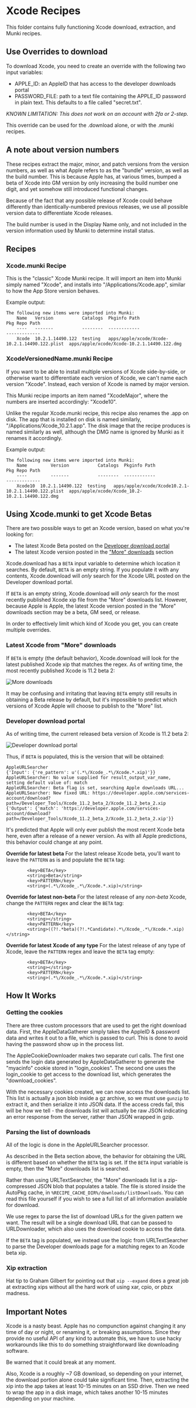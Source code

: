 # Xcode Recipes

This folder contains fully functioning Xcode download, extraction, and Munki
recipes.

## Use Overrides to download

To download Xcode, you need to create an override with the following two input
variables:
* APPLE_ID: an AppleID that has access to the developer downloads portal
* PASSWORD_FILE: path to a text file containing the APPLE_ID password in plain
    text. This defaults to a file called "secret.txt".

*KNOWN LIMITATION: This does not work on an account with 2fa or 2-step.*

This override can be used for the .download alone, or with the .munki recipes.

## A note about version numbers

These recipes extract the major, minor, and patch versions from the version
numbers, as well as what Apple refers to as the "bundle" version, as well as
the build number. This is because Apple has, at various times, bumped a beta of
Xcode into GM version by only increasing the build number one digit, and yet
somehow still introduced functional changes.

Because of the fact that any possible release of Xcode could behave differently
than identically-numbered previous releases, we use all possible version data
to differentiate Xcode releases.

The build number is used in the Display Name only, and not included in the
version information used by Munki to determine install status.

## Recipes

### Xcode.munki Recipe

This is the "classic" Xcode Munki recipe. It will import an item into Munki
simply named "Xcode", and installs into "/Applications/Xcode.app", similar to
how the App Store version behaves.

Example output:
```
The following new items were imported into Munki:
    Name   Version           Catalogs  Pkginfo Path                                   Pkg Repo Path
    ----   -------           --------  ------------                                   -------------
    Xcode  10.2.1.14490.122  testing   apps/apple/xcode/Xcode-10.2.1.14490.122.plist  apps/apple/xcode/Xcode-10.2.1.14490.122.dmg
```

### XcodeVersionedName.munki Recipe

If you want to be able to install multiple versions of Xcode side-by-side, or
otherwise want to differentiate each version of Xcode, we can't name each
version "Xcode". Instead, each version of Xcode is named by major version.

This Munki recipe imports an item named "XcodeMajor", where the
numbers are inserted accordingly: "Xcode10".

Unlike the regular Xcode.munki recipe, this recipe also renames the .app on
disk. The app that is installed on disk is named similarly,
"/Applications/Xcode_10.2.1.app". The disk image that the recipe produces is
named similarly as well, although the DMG name is ignored by Munki as it
renames it accordingly.

Example output:
```
The following new items were imported into Munki:
    Name         Version           Catalogs  Pkginfo Path                                         Pkg Repo Path
    ----         -------           --------  ------------                                         -------------
    Xcode10  10.2.1.14490.122  testing   apps/apple/xcode/Xcode10.2.1-10.2.1.14490.122.plist  apps/apple/xcode/Xcode_10.2-10.2.1.14490.122.dmg
```

## Using Xcode.munki to get Xcode Betas
There are two possible ways to get an Xcode version, based on what you're
looking for:
* The latest Xcode Beta posted on the [Developer download portal](https://developer.apple.com/download/)
* The latest Xcode version posted in the ["More" downloads](https://developer.apple.com/download/more/) section

Xcode.download has a `BETA` input variable to determine which location it
searches. By default, `BETA` is an empty string. If you populate it with
any contents, Xcode.download will _only_ search for the Xcode URL posted on
the Developer download portal.

If `BETA` is an empty string, Xcode.download will _only_ search for the most
recently published Xcode xip file from the "More" downloads list. However,
because Apple is Apple, the latest Xcode version posted in the "More"
downloads section may be a beta, GM seed, or release.

In order to effectively limit which kind of Xcode you get, you can create
multiple overrides.

### Latest Xcode from "More" downloads
If `BETA` is empty (the default behavior), Xcode.download will look for the
latest published Xcode xip that matches the regex. As of writing time, the
most recently published Xcode is 11.2 beta 2:

![More downloads](screenshots/xcode_more.png)

It may be confusing and irritating that leaving `BETA` empty still results in
obtaining a Beta release by default, but it's impossible to predict which
versions of Xcode Apple will choose to publish to the "More" list.

### Developer download portal
As of writing time, the current released beta version of Xcode is 11.2 beta 2:

![Developer download portal](screenshots/xcode_beta.png)

Thus, if `BETA` is populated, this is the version that will be obtained:
```
AppleURLSearcher
{'Input': {'re_pattern': u'(.*\/Xcode_.*\/Xcode.*.xip)'}}
AppleURLSearcher: No value supplied for result_output_var_name, setting default value of: match
AppleURLSearcher: Beta flag is set, searching Apple downloads URL...
AppleURLSearcher: New fixed URL: https://developer.apple.com/services-account/download?path=/Developer_Tools/Xcode_11.2_beta_2/Xcode_11.2_beta_2.xip
{'Output': {'match': 'https://developer.apple.com/services-account/download?path=/Developer_Tools/Xcode_11.2_beta_2/Xcode_11.2_beta_2.xip'}}
```

It's predicted that Apple will only ever publish the most recent Xcode beta
here, even after a release of a newer version. As with all Apple predictions,
this behavior could change at any point.

**Override for latest beta**
For the latest release Xcode beta, you'll want to leave the `PATTERN` as is
and populate the `BETA` tag:

```
		<key>BETA</key>
		<string>Beta</string>
		<key>PATTERN</key>
		<string>(.*\/Xcode_.*\/Xcode.*.xip)</string>
```

**Override for latest non-beta**
For the latest release of any *non-beta* Xcode, change the `PATTERN` regex and
clear the `BETA` tag:

```
		<key>BETA</key>
		<string></string>
		<key>PATTERN</key>
		<string>((?!.*beta)(?!.*Candidate).*\/Xcode_.*\/Xcode.*.xip)</string>
```

**Override for latest Xcode of any type**
For the latest release of any type of Xcode, leave the `PATTERN` regex and
leave the `BETA` tag empty:

```
		<key>BETA</key>
		<string></string>
		<key>PATTERN</key>
		<string>(.*\/Xcode_.*\/Xcode.*.xip)</string>
```

## How It Works

### Getting the cookies
There are three custom processors that are used to get the right download data.
First, the AppleDataGatherer simply takes the AppleID & password data and writes
it out to a file, which is passed to curl. This is done to avoid having the
password show up in the process list.

The AppleCookieDownloader makes two separate curl calls. The first one sends the
login data generated by AppleDataGatherer to generate the "myacinfo" cookie
stored in "login_cookies". The second one uses the login_cookie to get access
to the download list, which generates the "download_cookies".

With the necessary cookies created, we can now access the downloads list. This
list is actually a json blob inside a gz archive, so we must use `gunzip` to
extract it, and then serialize it into JSON data. If the access creds fail, this
will be how we tell - the downloads list will actually be raw JSON indicating an
error response from the server, rather than JSON wrapped in gzip.

### Parsing the list of downloads
All of the logic is done in the AppleURLSearcher processor.

As described in the Beta section above, the behavior for obtaining the URL is
different based on whether the `BETA` tag is set. If the `BETA` input variable
is empty, then the "More" downloads list is searched.

Rather than using URLTextSearcher, the "More" downloads list is a zip-compressed
JSON blob that populates a table. The file is stored inside the AutoPkg cache,
in `%RECIPE_CACHE_DIR%/downloads/listDownloads`. You can read this file yourself
if you wish to see a full list of all information available for download.

We use regex to parse the list of download URLs for the given pattern we want.
The result will be a single download URL that can be passed to URLDownloader,
which also uses the download cookie to access the data.

If the `BETA` tag is populated, we instead use the logic from URLTextSearcher to
parse the Developer downloads page for a matching regex to an Xcode beta xip.

### Xip extraction

Hat tip to Graham Gilbert for pointing out that `xip --expand` does a great job
at extracting xips without all the hard work of using xar, cpio, or pbzx
madness.

## Important Notes

Xcode is a nasty beast. Apple has no compunction against changing it any time of
day or night, or renaming it, or breaking assumptions. Since they provide no
useful API of any kind to automate this, we have to use hacky workarounds like
this to do something straightforward like downloading software.

Be warned that it could break at any moment.

Also, Xcode is a roughly ~7 GB download, so depending on your internet, the
download portion alone could take significant time. Then, extracting the xip
into the app takes at least 10-15 minutes on an SSD drive. Then we need to
wrap the app in a disk image, which takes another 10-15 minutes depending on
your machine.
